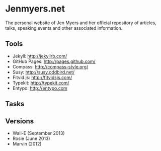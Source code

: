 # Jenmyers.net

The personal website of Jen Myers and her official repository of articles, talks, speaking events and other associated information.

## Tools

- Jekyll: http://jekyllrb.com/
- GitHub Pages: http://pages.github.com/
- Compass: http://compass-style.org/
- Susy: http://susy.oddbird.net/
- Fitvid.js: http://fitvidsjs.com/
- Typekit: http://typekit.com/
- Entypo: http://entypo.com

## Tasks



## Versions

- Wall-E (September 2013)
- Rosie (June 2013)
- Marvin (2012)
